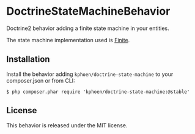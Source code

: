 DoctrineStateMachineBehavior
============================

Doctrine2 behavior adding a finite state machine in your entities.

The state machine implementation used is [Finite](https://github.com/yohang/Finite).


## Installation

Install the behavior adding `kphoen/doctrine-state-machine` to your composer.json or from CLI:

```
$ php composer.phar require 'kphoen/doctrine-state-machine:@stable'
```


## License

This behavior is released under the MIT license.

